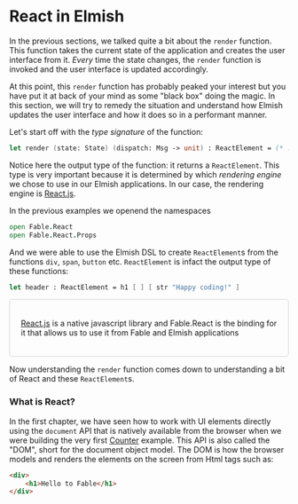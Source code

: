 # React in Elmish

In the previous sections, we talked quite a bit about the `render` function. This function takes the current state of the application and creates the user interface from it. *Every* time the state changes, the `render` function is invoked and the user interface is updated accordingly. 

At this point, this `render` function has probably peaked your interest but you have put it at back of your mind as some "black box" doing the magic. In this section, we will try to remedy the situation and understand how Elmish updates the user interface and how it does so in a performant manner. 

Let's start off with the *type signature* of the function:
```fsharp
let render (state: State) (dispatch: Msg -> unit) : ReactElement = (* . . . *)
``` 
Notice here the output type of the function: it returns a `ReactElement`. This type is very important because it is determined by which *rendering engine* we chose to use in our Elmish applications. In our case, the rendering engine is [React.js](https://reactjs.org/). 

In the previous examples we openend the namespaces
```fsharp
open Fable.React
open Fable.React.Props
```
And we were able to use the Elmish DSL to create `ReactElement`s from the functions `div`, `span`, `button` etc. `ReactElement` is infact the output type of these functions:
```fsharp
let header : ReactElement = h1 [ ] [ str "Happy coding!" ]
```
<div style="padding:20px; border: 1px solid lightgrey;border-radius:5px;">

[React.js](https://reactjs.org) is a native javascript library and Fable.React is the binding for it that allows us to use it from Fable and Elmish applications

</div>

Now understanding the `render` function comes down to understanding a bit of React and these `ReactElement`s. 

### What is React?

In the first chapter, we have seen how to work with UI elements directly using the `document` API that is natively available from the browser when we were building the very first [Counter](/chapters/fable/counter) example. This API is also called the "DOM", short for the document object model. The DOM is how the browser models and renders the elements on the screen from Html tags such as:
```html
<div>
    <h1>Hello to Fable</h1>
</div>
``` 